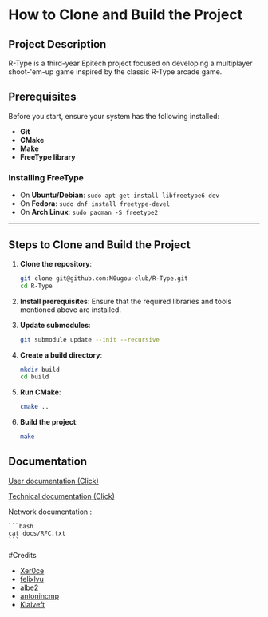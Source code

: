 # How to Clone and Build the Project

## Project Description
R-Type is a third-year Epitech project focused on developing a multiplayer shoot-'em-up game inspired by the classic R-Type arcade game.

## Prerequisites
Before you start, ensure your system has the following installed:
- **Git**
- **CMake**
- **Make**
- **FreeType library**

### Installing FreeType
- On **Ubuntu/Debian**: `sudo apt-get install libfreetype6-dev`
- On **Fedora**: `sudo dnf install freetype-devel`
- On **Arch Linux**: `sudo pacman -S freetype2`

---

## Steps to Clone and Build the Project

1. **Clone the repository**:
   ```bash
   git clone git@github.com:M0ugou-club/R-Type.git
   cd R-Type
   ```

2. **Install prerequisites**:
   Ensure that the required libraries and tools mentioned above are installed.

3. **Update submodules**:
   ```bash
   git submodule update --init --recursive
   ```

4. **Create a build directory**:
   ```bash
   mkdir build
   cd build
   ```

5. **Run CMake**:
   ```bash
   cmake ..
   ```

6. **Build the project**:
   ```bash
   make
   ```

## Documentation

[User documentation (Click)](https://m0ugou-club.github.io/R-Type/mdbook/book/index.html)

[Technical documentation (Click)](https://m0ugou-club.github.io/R-Type/doxygen/html/)

Network documentation :

    ```bash
    cat docs/RFC.txt
    ```

#Credits

- [Xer0ce](https://github.com/Xer0ce)
- [felixlvu](https://github.com/felixlvu)
- [albe2](https://github.com/albe2)
- [antonincmp](https://github.com/antonincmp)
- [Klaiveft](https://github.com/Klaiveft)
